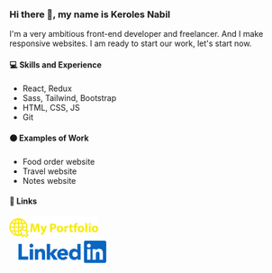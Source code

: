 ### Hi there 👋, my name is Keroles Nabil

I'm a very ambitious front-end developer and freelancer. And I make responsive websites. I am ready to start our work, let's start now.

#### 💻 Skills and Experience

- React, Redux
- Sass, Tailwind, Bootstrap
- HTML, CSS, JS
- Git

#### 🟠 Examples of Work

- <a herf="https://kerolesnabill.github.io/food-order" target="_blank">Food order website</a>
- <a herf="https://kerolesnabill.github.io/travel-website" target="_blank">Travel website</a>
- <a herf="https://kerolesnabill.github.io/notes-app" target="_blank">Notes website</a>

#### 🔗 Links

[<img target="_blank" src='https://github.com/kerolesnabill/kerolesnabill/blob/main/MyPortfolio.png?raw=true' alt='linkedin' height='40'>](https://kerolesnabill.github.io/my-portfolio/)  
&nbsp; &nbsp; 
[<img target="_blank" src='https://github.com/kerolesnabill/kerolesnabill/blob/main/LinkedIn.png?raw=true' alt='linkedin' height='40'>](https://www.linkedin.com/in/kerolesnabil/)  

